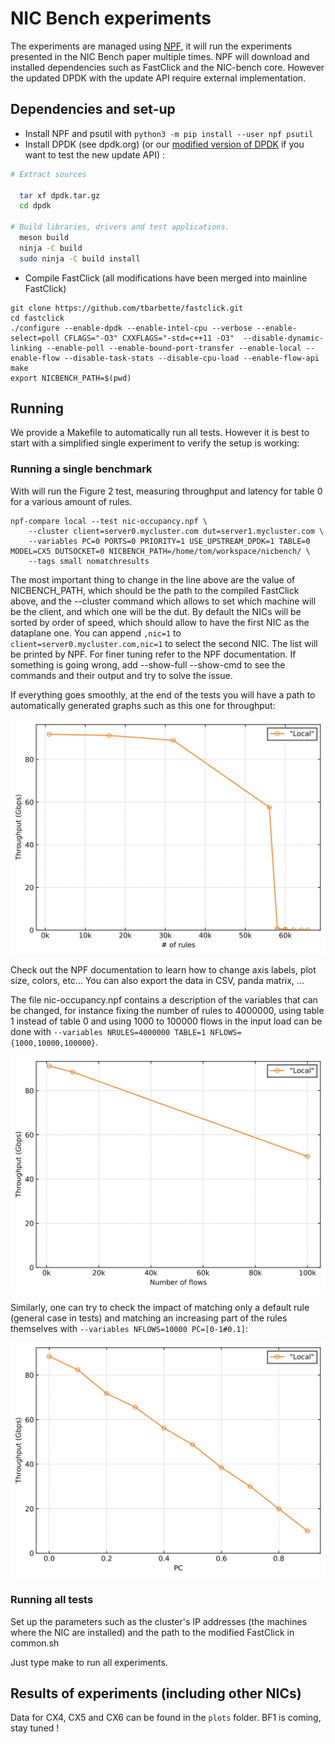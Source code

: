 # NIC Bench experiments

The experiments are managed using [NPF](http://github.com/tbarbette/npf/), it will run the experiments presented in the NIC Bench paper multiple times. NPF will download and installed dependencies such as FastClick and the NIC-bench core. However the updated DPDK with the update API require external implementation.


## Dependencies and set-up

 * Install NPF and psutil with `python3 -m pip install --user npf psutil`
 * Install DPDK (see dpdk.org) (or our [modified version of DPDK](http://github.com/nicbench/dpdk/) if you want to test the new update API) :
 ```bash
 # Extract sources

   tar xf dpdk.tar.gz
   cd dpdk

 # Build libraries, drivers and test applications.
   meson build
   ninja -C build
   sudo ninja -C build install
 ```
 * Compile FastClick (all modifications have been merged into mainline FastClick)

```
git clone https://github.com/tbarbette/fastclick.git
cd fastclick
./configure --enable-dpdk --enable-intel-cpu --verbose --enable-select=poll CFLAGS="-O3" CXXFLAGS="-std=c++11 -O3"  --disable-dynamic-linking --enable-poll --enable-bound-port-transfer --enable-local --enable-flow --disable-task-stats --disable-cpu-load --enable-flow-api
make
export NICBENCH_PATH=$(pwd)
```

## Running

We provide a Makefile to automatically run all tests. However it is best to start with a simplified single experiment to verify the setup is working:

### Running a single benchmark

With will run the Figure 2 test, measuring throughput and latency for table 0 for a various amount of rules.
```
npf-compare local --test nic-occupancy.npf \
    --cluster client=server0.mycluster.com dut=server1.mycluster.com \
    --variables PC=0 PORTS=0 PRIORITY=1 USE_UPSTREAM_DPDK=1 TABLE=0 MODEL=CX5 DUTSOCKET=0 NICBENCH_PATH=/home/tom/workspace/nicbench/ \
    --tags small nomatchresults
```
The most important thing to change in the line above are the value of NICBENCH_PATH, which should be the path to the compiled FastClick above, and the --cluster command which allows to set which machine will be the client, and which one will be the dut. By default the NICs will be sorted by order of speed, which should allow to have the first NIC as the dataplane one. You can append `,nic=1` to `client=server0.mycluster.com,nic=1` to select the second NIC. The list will be printed by NPF. For finer tuning refer to the NPF documentation.
If something is going wrong, add --show-full --show-cmd to see the commands and their output and try to solve the issue.

If everything goes smoothly, at the end of the tests you will have a path to automatically generated graphs such as this one for throughput:

![Throughput for the example command](nic-occupancy-example-0.svg)

Check out the NPF documentation to learn how to change axis labels, plot size, colors, etc... You can also export the data in CSV, panda matrix, ...

The file nic-occupancy.npf contains a description of the variables that can be changed, for instance fixing the number of rules to 4000000, using table 1 instead of table 0 and using 1000 to 100000 flows in the input load can be done with `--variables NRULES=4000000 TABLE=1 NFLOWS={1000,10000,100000}`.


![Throughput for the example command](nic-occupancy-example-1.svg)

Similarly, one can try to check the impact of matching only a default rule (general case in tests) and matching an increasing part of the rules themselves with `--variables NFLOWS=10000 PC=[0-1#0.1]`:

![Throughput for the example command](nic-occupancy-example-2.svg)


### Running all tests
Set up the parameters such as the cluster's IP addresses (the machines where the NIC are installed) and the path to the modified FastClick in common.sh

Just type make to run all experiments.


## Results of experiments (including other NICs)

Data for CX4, CX5 and CX6 can be found in the `plots` folder. BF1 is coming, stay tuned !

